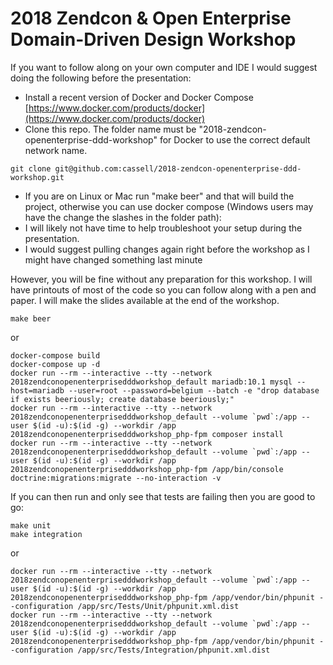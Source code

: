 # 2018 Zendcon & Open Enterprise Domain-Driven Design Workshop

If you want to follow along on your own computer and IDE I would suggest doing the following before the presentation:
* Install a recent version of Docker and Docker Compose [https://www.docker.com/products/docker](https://www.docker.com/products/docker)
* Clone this repo. The folder name must be "2018-zendcon-openenterprise-ddd-workshop" for Docker to use the correct default network name.
````
git clone git@github.com:cassell/2018-zendcon-openenterprise-ddd-workshop.git
````
* If you are on Linux or Mac run "make beer" and that will build the project, otherwise you can use docker compose (Windows users may have the change the slashes in the folder path):
* I will likely not have time to help troubleshoot your setup during the presentation.
* I would suggest pulling changes again right before the workshop as I might have changed something last minute

However, you will be fine without any preparation for this workshop.
I will have printouts of most of the code so you can follow along with a pen and paper.
I will make the slides available at the end of the workshop.


````
make beer
````
or
````
docker-compose build
docker-compose up -d
docker run --rm --interactive --tty --network 2018zendconopenenterprisedddworkshop_default mariadb:10.1 mysql --host=mariadb --user=root --password=belgium --batch -e "drop database if exists beeriously; create database beeriously;"
docker run --rm --interactive --tty --network 2018zendconopenenterprisedddworkshop_default --volume `pwd`:/app --user $(id -u):$(id -g) --workdir /app 2018zendconopenenterprisedddworkshop_php-fpm composer install
docker run --rm --interactive --tty --network 2018zendconopenenterprisedddworkshop_default --volume `pwd`:/app --user $(id -u):$(id -g) --workdir /app 2018zendconopenenterprisedddworkshop_php-fpm /app/bin/console doctrine:migrations:migrate --no-interaction -v
````

If you can then run and only see that tests are failing then you are good to go:
````
make unit
make integration
````
or
````
docker run --rm --interactive --tty --network 2018zendconopenenterprisedddworkshop_default --volume `pwd`:/app --user $(id -u):$(id -g) --workdir /app 2018zendconopenenterprisedddworkshop_php-fpm /app/vendor/bin/phpunit --configuration /app/src/Tests/Unit/phpunit.xml.dist
docker run --rm --interactive --tty --network 2018zendconopenenterprisedddworkshop_default --volume `pwd`:/app --user $(id -u):$(id -g) --workdir /app 2018zendconopenenterprisedddworkshop_php-fpm /app/vendor/bin/phpunit --configuration /app/src/Tests/Integration/phpunit.xml.dist
````


